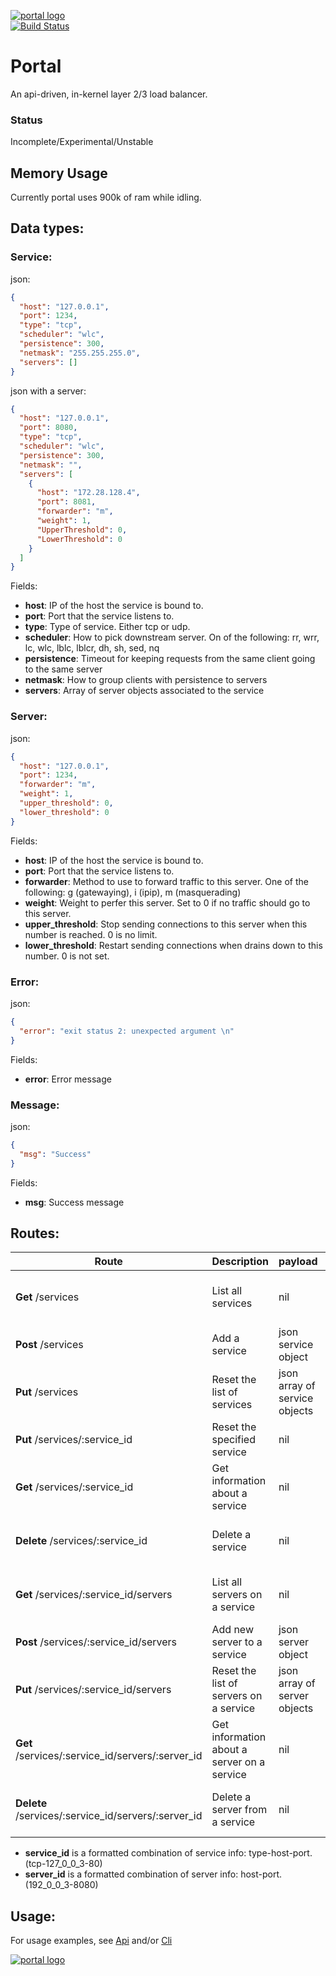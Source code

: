 [![portal logo](http://nano-assets.gopagoda.io/readme-headers/portal.png)](http://nanobox.io/open-source#portal)  
[![Build Status](https://travis-ci.org/nanopack/portal.svg)](https://travis-ci.org/nanopack/portal)

# Portal

An api-driven, in-kernel layer 2/3 load balancer.

### Status
Incomplete/Experimental/Unstable

## Memory Usage

Currently portal uses 900k of ram while idling.

## Data types:
### Service:
json:
```json
{
  "host": "127.0.0.1",
  "port": 1234,
  "type": "tcp",
  "scheduler": "wlc",
  "persistence": 300,
  "netmask": "255.255.255.0",
  "servers": []
}
```

json with a server:
```json
{
  "host": "127.0.0.1",
  "port": 8080,
  "type": "tcp",
  "scheduler": "wlc",
  "persistence": 300,
  "netmask": "",
  "servers": [
    {
      "host": "172.28.128.4",
      "port": 8081,
      "forwarder": "m",
      "weight": 1,
      "UpperThreshold": 0,
      "LowerThreshold": 0
    }
  ]
}
```

Fields:
- **host**: IP of the host the service is bound to.
- **port**: Port that the service listens to.
- **type**: Type of service. Either tcp or udp.
- **scheduler**: How to pick downstream server. On of the following: rr, wrr, lc, wlc, lblc, lblcr, dh, sh, sed, nq
- **persistence**: Timeout for keeping requests from the same client going to the same server
- **netmask**: How to group clients with persistence to servers
- **servers**: Array of server objects associated to the service

### Server:
json:
```json
{
  "host": "127.0.0.1",
  "port": 1234,
  "forwarder": "m",
  "weight": 1,
  "upper_threshold": 0,
  "lower_threshold": 0
}
```

Fields:
- **host**: IP of the host the service is bound to.
- **port**: Port that the service listens to.
- **forwarder**: Method to use to forward traffic to this server. One of the following: g (gatewaying), i (ipip), m (masquerading)
- **weight**: Weight to perfer this server. Set to 0 if no traffic should go to this server.
- **upper_threshold**: Stop sending connections to this server when this number is reached. 0 is no limit.
- **lower_threshold**: Restart sending connections when drains down to this number. 0 is not set.

### Error:
json:
```json
{
  "error": "exit status 2: unexpected argument \n"
}
```

Fields:
 - **error**: Error message

### Message:
json:
```json
{
  "msg": "Success"
}
```

Fields:
 - **msg**: Success message

## Routes:

| Route | Description | payload | output |
| --- | --- | --- | --- |
| **Get** /services | List all services | nil | json array of service objects |
| **Post** /services | Add a service | json service object | json service object |
| **Put** /services | Reset the list of services | json array of service objects | json array of service objects |
| **Put** /services/:service_id | Reset the specified service | nil | json service object |
| **Get** /services/:service_id | Get information about a service | nil | json service object |
| **Delete** /services/:service_id | Delete a service | nil | success message or an error |
| **Get** /services/:service_id/servers | List all servers on a service | nil | json array of server objects |
| **Post** /services/:service_id/servers | Add new server to a service | json server object | json server object |
| **Put** /services/:service_id/servers | Reset the list of servers on a service | json array of server objects | json array of server objects |
| **Get** /services/:service_id/servers/:server_id | Get information about a server on a service | nil | json server object |
| **Delete** /services/:service_id/servers/:server_id | Delete a server from a service | nil | success message or an error |

- **service_id** is a formatted combination of service info: type-host-port. (tcp-127_0_0_3-80)  
- **server_id** is a formatted combination of server info: host-port. (192_0_0_3-8080)  

## Usage:

For usage examples, see [Api](api/README.md) and/or [Cli](commands/README.md)  

[![portal logo](http://nano-assets.gopagoda.io/open-src/nanobox-open-src.png)](http://nanobox.io/open-source)
